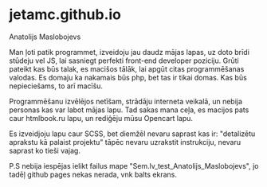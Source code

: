 # jetamc.github.io

Anatolijs Maslobojevs

Man ļoti patik programmet, izveidoju jau daudz mājas lapas, uz doto brīdi stūdeju vel JS, lai sasniegt perfekti front-end developer poziciju. Grūti pateikt kas būs talak, es macišos tālāk, lai apgūt citas programmēšanas valodas. Es domaju ka nakamais būs php, bet tas ir tikai domas. Kas būs nepieciešams, to arī macīšu.

Programmēšanu izvēlējos netīšam, strādāju interneta veikalā, un nebija personas kas var labot mājas lapu. Tad sakas mana ceļa, es macijos pats caur htmlbook.ru lapu, un rediģēju mūsu Opencart lapu.

Es izveidjoju lapu caur SCSS, bet diemžēl nevaru saprast kas ir: "detalizētu aprakstu kā palaist projektu" tāpēc nevaru uzrakstit instrukciju, nevaru saprast ko tieši vajag.

P.S nebija iespējas ielikt failus mape "Sem.lv_test_Anatolijs_Maslobojevs", jo tadēļ github pages nekas nerada, vnk balts ekrans.
